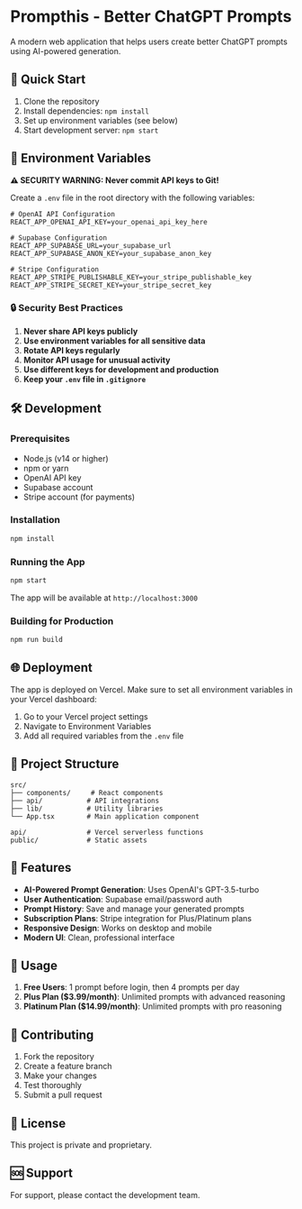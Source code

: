 # Prompthis - Better ChatGPT Prompts

A modern web application that helps users create better ChatGPT prompts using AI-powered generation.

## 🚀 Quick Start

1. Clone the repository
2. Install dependencies: `npm install`
3. Set up environment variables (see below)
4. Start development server: `npm start`

## 🔐 Environment Variables

**⚠️ SECURITY WARNING: Never commit API keys to Git!**

Create a `.env` file in the root directory with the following variables:

```env
# OpenAI API Configuration
REACT_APP_OPENAI_API_KEY=your_openai_api_key_here

# Supabase Configuration
REACT_APP_SUPABASE_URL=your_supabase_url
REACT_APP_SUPABASE_ANON_KEY=your_supabase_anon_key

# Stripe Configuration
REACT_APP_STRIPE_PUBLISHABLE_KEY=your_stripe_publishable_key
REACT_APP_STRIPE_SECRET_KEY=your_stripe_secret_key
```

### 🔒 Security Best Practices

1. **Never share API keys publicly**
2. **Use environment variables for all sensitive data**
3. **Rotate API keys regularly**
4. **Monitor API usage for unusual activity**
5. **Use different keys for development and production**
6. **Keep your `.env` file in `.gitignore`**

## 🛠️ Development

### Prerequisites
- Node.js (v14 or higher)
- npm or yarn
- OpenAI API key
- Supabase account
- Stripe account (for payments)

### Installation
```bash
npm install
```

### Running the App
```bash
npm start
```

The app will be available at `http://localhost:3000`

### Building for Production
```bash
npm run build
```

## 🌐 Deployment

The app is deployed on Vercel. Make sure to set all environment variables in your Vercel dashboard:

1. Go to your Vercel project settings
2. Navigate to Environment Variables
3. Add all required variables from the `.env` file

## 📁 Project Structure

```
src/
├── components/     # React components
├── api/           # API integrations
├── lib/           # Utility libraries
└── App.tsx        # Main application component

api/               # Vercel serverless functions
public/            # Static assets
```

## 🔧 Features

- **AI-Powered Prompt Generation**: Uses OpenAI's GPT-3.5-turbo
- **User Authentication**: Supabase email/password auth
- **Prompt History**: Save and manage your generated prompts
- **Subscription Plans**: Stripe integration for Plus/Platinum plans
- **Responsive Design**: Works on desktop and mobile
- **Modern UI**: Clean, professional interface

## 📝 Usage

1. **Free Users**: 1 prompt before login, then 4 prompts per day
2. **Plus Plan ($3.99/month)**: Unlimited prompts with advanced reasoning
3. **Platinum Plan ($14.99/month)**: Unlimited prompts with pro reasoning

## 🤝 Contributing

1. Fork the repository
2. Create a feature branch
3. Make your changes
4. Test thoroughly
5. Submit a pull request

## 📄 License

This project is private and proprietary.

## 🆘 Support

For support, please contact the development team. 